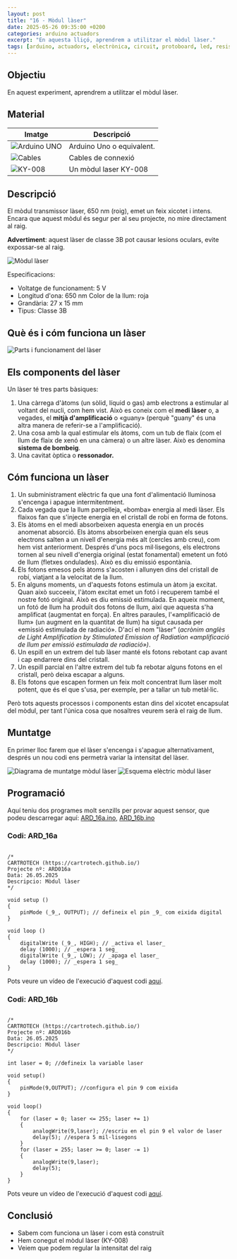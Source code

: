 ```yaml
---
layout: post
title: "16 - Mòdul làser"
date: 2025-05-26 09:35:00 +0200
categories: arduino actuadors
excerpt: "En aquesta lliçó, aprendrem a utilitzar el mòdul làser."
tags: [arduino, actuadors, electrònica, circuit, protoboard, led, resistència, potenciòmetre]
---
```


[img1]: /assets/imatges/ard/ard_16_01.png "mòdul-làser"
[img2]: /assets/imatges/ard/ard_16_02.png "parts-i-funcionament-del-làser"
[img3]: /assets/imatges/ard/ard_16_03.png "diagrama-de-muntatge-mòdul-làser"
[img4]: /assets/imatges/ard/ard_16_04.png "esquema-elèctric-mòdul-làser"
[img5]: /assets/imatges/mat/mat_unor3.png "Arduino Uno o compatible"
[img6]: /assets/imatges/mat/mat_cables.png "Cables"
[img7]: /assets/imatges/mat/mat_KY-008.png "KY-008"

## Objectiu

En aquest experiment, aprendrem a utilitzar el mòdul làser.

## Material

| Imatge | Descripció |
| ------ | ---------- |
| ![Arduino UNO][img5]   | Arduino Uno o equivalent. |
| ![Cables][img6]        | Cables de connexió        |
| ![KY-008][img7]        | Un mòdul laser KY-008     |

## Descripció

El mòdul transmissor làser, 650 nm (roig), emet un feix xicotet i
intens. Encara que aquest mòdul és segur per al seu projecte, no mire
directament al raig.

**Advertiment**: aquest làser de classe 3B pot causar lesions oculars, evite
expossar-se al raig.

![Mòdul làser][img1]

Especificacions:

- Voltatge de funcionament: 5 V
- Longitud d'ona: 650 nm Color de la llum: roja
- Grandària: 27 x 15 mm
- Tipus: Classe 3B

## Què és i cóm funciona un làser

![Parts i funcionament del làser][img2]

## Els components del làser

Un làser té tres parts bàsiques:

1. Una càrrega d'àtoms (un sòlid, líquid o gas) amb electrons a estimular al voltant del nucli, com hem vist. Això es coneix com el **medi làser** o, a vegades, el **mitjà d'amplificació** o «guany» (perquè "guany" és una altra manera de referir-se a l'amplificació).
2. Una cosa amb la qual estimular els àtoms, com un tub de flaix (com
   el llum de flaix de xenó en una càmera) o un altre làser. Això es
   denomina **sistema de bombeig**.
3. Una cavitat òptica o **ressonador.**

## Cóm funciona un làser

1. Un subministrament elèctric fa que una font d'alimentació lluminosa
   s'encenga i apague intermitentment.
2. Cada vegada que la llum parpelleja, «bomba» energia al medi làser.
   Els flaixos fan que s'injecte energia en el cristall de robí en
   forma de fotons.
3. Els àtoms en el medi absorbeixen aquesta energia en un procés
   anomenat absorció. Els àtoms absorbeixen energia quan els seus
   electrons salten a un nivell d'energia més alt (cercles amb creu),
   com hem vist anteriorment. Després d'uns pocs mil·lisegons, els
   electrons tornen al seu nivell d'energia original (estat
   fonamental) emetent un fotó de llum (fletxes ondulades). Això es diu
   emissió espontània.
4. Els fotons emesos pels àtoms s'acosten i allunyen dins del cristall
   de robí, viatjant a la velocitat de la llum.
5. En alguns moments, un d'aquests fotons estimula un àtom ja excitat.
   Quan això succeeix, l'àtom excitat emet un fotó i recuperem també
   el nostre fotó original. Això es diu emissió estimulada. En aqueix
   moment, un fotó de llum ha produït dos fotons de llum, així que
   aquesta s'ha amplificat (augmentat en força). En altres paraules,
   l'«amplificació de llum» (un augment en la quantitat de llum) ha
   sigut causada per «emissió estimulada de radiació». D'ací el nom
   "làser" (_acrònim anglès de Light Amplification by Stimulated
   Emission of Radiation «amplificació de llum per emissió estimulada
   de radiació»)_.
6. Un espill en un extrem del tub làser manté els fotons rebotant cap
   avant i cap endarrere dins del cristall.
7. Un espill parcial en l'altre extrem del tub fa rebotar alguns
   fotons en el cristall, però deixa escapar a alguns.
8. Els fotons que escapen formen un feix molt concentrat llum làser
   molt potent, que és el que s'usa, per exemple, per a tallar un tub
   metàl·lic.

Però tots aquests processos i components estan dins del xicotet
encapsulat del mòdul, per tant l'única cosa que nosaltres veurem serà el
raig de llum.

## Muntatge

En primer lloc farem que el làser s'encenga i s'apague alternativament,
després un nou codi ens permetrà variar la intensitat del làser.

![Diagrama de muntatge mòdul làser][img3]
![Esquema elèctric mòdul làser][img4]

## Programació

Aquí teniu dos programes molt senzills per provar aquest sensor, que
podeu descarregar aquí:
[ARD_16a.ino](https://drive.google.com/file/d/1pCOO_AEN38eGd4omei5IUisHmrGPqtZt/view?usp=share_link),
[ARD_16b.ino](https://drive.google.com/file/d/1YsyZ0doSccj-J1inmuhwv7s9aYoz8JwE/view?usp=share_link)

### Codi: ARD_16a

```Arduino

/*
CARTROTECH (https://cartrotech.github.io/)
Projecte nº: ARD016a
Data: 26.05.2025
Descripcio: Mòdul làser
*/

void setup ()
{
    pinMode (_9_, OUTPUT); // defineix el pin _9_ com eixida digital
}

void loop ()
{
    digitalWrite (_9_, HIGH); // _activa el laser_
    delay (1000); // _espera 1 seg_
    digitalWrite (_9_, LOW); // _apaga el laser_
    delay (1000); // _espera 1 seg_
}
```

Pots veure un vídeo de l'execució d'aquest codi [aquí](https://youtu.be/FrG0aGoBleo?si=x82iX6K_uPL-RXxH).

### Codi: ARD_16b

```Arduino

/*
CARTROTECH (https://cartrotech.github.io/)
Projecte nº: ARD016b
Data: 26.05.2025
Descripcio: Mòdul làser
*/

int laser = 0; //defineix la variable laser

void setup()
{
    pinMode(9,OUTPUT); //configura el pin 9 com eixida
}

void loop()
{
    for (laser = 0; laser <= 255; laser += 1)
    {
        analogWrite(9,laser); //escriu en el pin 9 el valor de laser
        delay(5); //espera 5 mil·lisegons
    }
    for (laser = 255; laser >= 0; laser -= 1)
    {
        analogWrite(9,laser);
        delay(5);
    }
}
```

Pots veure un vídeo de l'execució d'aquest codi [aquí](https://youtu.be/EqnZLf8tJuE?si=9W9UfGuvcc_9wqdP).

## Conclusió

- Sabem com funciona un làser i com està construït
- Hem conegut el mòdul làser (KY-008)
- Veiem que podem regular la intensitat del raig
